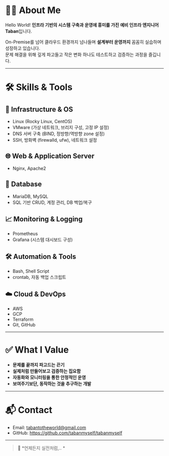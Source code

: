 # 🙋‍♂️ About Me

Hello World! **인프라 기반의 시스템 구축과 운영에 흥미를 가진 예비 인프라 엔지니어 Taban**입니다.

On-Premise를 넘어 클라우드 환경까지 넘나들며 **설계부터 운영까지** 꼼꼼히 실습하며 성장하고 있습니다.  
문제 해결을 위해 깊게 파고들고 작은 변화 하나도 테스트하고 검증하는 과정을 즐깁니다.

---

# 🛠️ Skills & Tools

## 🧱 Infrastructure & OS
- Linux (Rocky Linux, CentOS)
- VMware (가상 네트워크, 브리지 구성, 고정 IP 설정)
- DNS 서버 구축 (BIND, 정방향/역방향 zone 설정)
- SSH, 방화벽 (firewalld, ufw), 네트워크 설정

## 🌐 Web & Application Server
- Nginx, Apache2

## 💾 Database
- MariaDB, MySQL
- SQL 기반 CRUD, 계정 관리, DB 백업/복구

## 📈 Monitoring & Logging
- Prometheus
- Grafana (시스템 대시보드 구성)

## 🛠️ Automation & Tools
- Bash, Shell Script
- crontab, 자동 백업 스크립트

## ☁️ Cloud & DevOps
- AWS
- GCP
- Terraform
- Git, GitHub

---

# ✅ What I Value

- **문제를 끝까지 파고드는 끈기**
- **실제처럼 만들어보고 검증하는 집요함**
- **자동화와 모니터링을 통한 안정적인 운영**
- **보여주기보단, 동작하는 것을 추구하는 개발**

---

# 📬 Contact

- Email: tabantotheworld@gmail.com
- GitHub: https://github.com/tabanmyself/tabanmyself

---

> 📝 *언제든지 실전처럼,.. *
